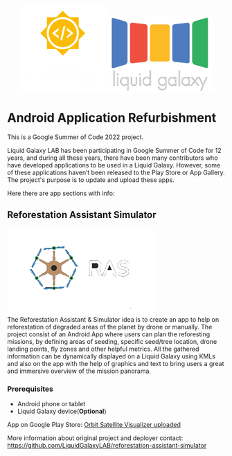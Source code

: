 
<div align="center">
    <img src="./Images/logo3.png" width="200" height="200" alt="css-in-readme">
    <img src="./Images/LGlogo1.png" width="243" height="175" alt="css-in-readme">
</div>

# Android Application Refurbishment
This is a Google Summer of Code 2022 project. 

Liquid Galaxy LAB has been participating in Google Summer of Code for 12 years,
and during all these years, there have been many contributors who have developed applications to be used in a Liquid Galaxy.
However, some of these applications haven’t been released to the Play Store or App Gallery.
The project's purpose is to update and upload these apps.

Here there are app sections with info:

## Reforestation Assistant Simulator
<div align="left">
    <img src="./Images/RAS logo2.png"  alt="css-in-readme">
</div>
The Reforestation Assistant & Simulator idea is to create an app to help on reforestation of degraded areas of the planet by drone or manually. The project consist of an Android App where users can plan the reforesting missions, by defining areas of seeding, specific seed/tree location, drone landing points, fly zones and other helpful metrics. All the gathered information can be dynamically displayed on a Liquid Galaxy using KMLs and also on the app with the help of graphics and text to bring users a great and immersive overview of the mission panorama.

### Prerequisites
- Android phone or tablet
- Liquid Galaxy device(__Optional__)

App on Google Play Store: [Orbit Satellite Visualizer uploaded](https://play.google.com/store/apps/details?id=com.galaxy.orbitsatellitevisualizer&hl=es_419&gl=US) 

More information about original project and deployer contact: https://github.com/LiquidGalaxyLAB/reforestation-assistant-simulator
